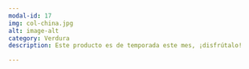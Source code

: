 ```yaml
---
modal-id: 17
img: col-china.jpg
alt: image-alt
category: Verdura
description: Este producto es de temporada este mes, ¡disfrútalo!

---
```


